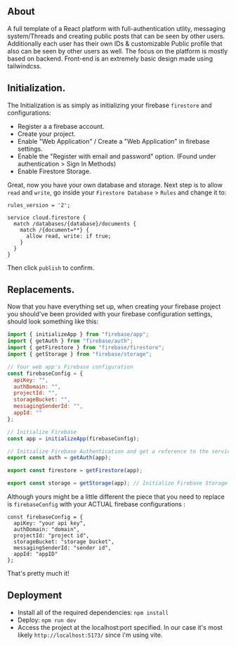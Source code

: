 ## About
A full template of a React platform with full-authentication utlity, messaging system/Threads and creating public posts that can be seen by other users. Additionally each user has their own IDs & customizable Public profile that also can be seen by other users as well. The focus on the platform is mostly based on backend. Front-end is an extremely basic design made using tailwindcss.

## Initialization.
The Initialization is as simply as initializing your firebase `firestore` and configurations:
- Register a a firebase account.
- Create your project.
- Enable "Web Application" / Create a "Web Application" in firebase settings.
- Enable the "Register with email and password" option. (Found under authentication > Sign In Methods)
- Enable Firestore Storage.

Great, now you have your own database and storage. Next step is to allow `read` and `write`, go inside your `Firestore Database` > `Rules` and change it to:
```
rules_version = '2';

service cloud.firestore {
  match /databases/{database}/documents {
    match /{document=**} {
      allow read, write: if true;
    }
  }
}
```
Then click `publish` to confirm.

## Replacements.
Now that you have everything set up, when creating your firebase project you should've been provided with your firebase configuration settings, should look something like this: 
```js
import { initializeApp } from "firebase/app";
import { getAuth } from "firebase/auth";
import { getFirestore } from "firebase/firestore"; 
import { getStorage } from "firebase/storage"; 

// Your web app's Firebase configuration
const firebaseConfig = {
  apiKey: "",
  authDomain: "",
  projectId: "",
  storageBucket: "",
  messagingSenderId: "",
  appId: ""
};

// Initialize Firebase
const app = initializeApp(firebaseConfig);

// Initialize Firebase Authentication and get a reference to the service
export const auth = getAuth(app);

export const firestore = getFirestore(app);

export const storage = getStorage(app); // Initialize Firebase Storage
```
Although yours might be a little different the piece that you need to replace is `firebaseConfig` with your ACTUAL firebase configurations : 
```
const firebaseConfig = {
  apiKey: "your api key",
  authDomain: "domain",
  projectId: "project id",
  storageBucket: "storage bucket",
  messagingSenderId: "sender id",
  appId: "appID"
};
```
That's pretty much it!

## Deployment
- Install all of the required dependencies: `npm install`
- Deploy: `npm run dev`  
- Access the project at the localhost:port specified. In our case it's most likely `http://localhost:5173/` since i'm using vite.
